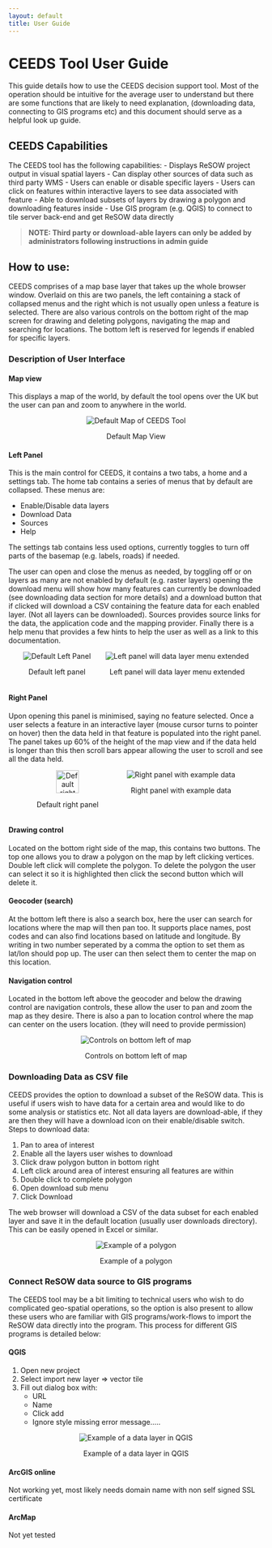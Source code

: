 ```yaml
---
layout: default
title: User Guide
---
```

# CEEDS Tool User Guide
This guide details how to use the CEEDS decision support tool. Most of the operation should be intuitive for the average user to understand but there are some functions that are likely to need explanation, (downloading data, connecting to GIS programs etc) and this document should serve as a helpful look up guide.

## CEEDS Capabilities

The CEEDS tool has the following capabilities:
    - Displays ReSOW project output in visual spatial layers
    - Can display other sources of data such as third party WMS
    - Users can enable or disable specific layers
    - Users can click on features within interactive layers to see data associated with feature
    - Able to download subsets of layers by drawing a polygon and downloading features inside
    - Use GIS program (e.g. QGIS) to connect to tile server back-end and get ReSOW data directly

> **NOTE: Third party or download-able layers can only be added by administrators following instructions in admin guide**

## How to use:
CEEDS comprises of a map base layer that takes up the whole browser window. Overlaid on this are two panels, the left containing a stack of collapsed menus and the right which 
is not usually open unless a feature is selected. There are also various controls on the bottom right of the map screen for drawing and deleting polygons, navigating the map 
and searching for locations. The bottom left is reserved for legends if enabled for specific layers. 

### Description of User Interface

#### Map view
This displays a map of the world, by default the tool opens over the UK but the user can pan and zoom to anywhere in the world.

<div align="center">
<img src="assets/default-map.png" alt="Default Map of CEEDS Tool">
<p> Default Map View </p>
</div>

#### Left Panel

This is the main control for CEEDS, it contains a two tabs, a home and a settings tab. The home tab contains a series of menus that by default are collapsed. These menus are:

- Enable/Disable data layers
- Download Data
- Sources
- Help

The settings tab contains less used options, currently toggles to turn off parts of the basemap (e.g. labels, roads) if needed.

The user can open and close the menus as needed, by toggling off or on layers as many are not enabled by default (e.g. raster layers) opening the download menu will show
how many features can currently be downloaded (see downloading data section for more details) and a download button that if clicked will download a CSV containing the feature data for each enabled
layer. (Not all layers can be downloaded). Sources provides source links for the data, the application code and the mapping provider. Finally there is a help menu that provides 
a few hints to help the user as well as a link to this documentation.

<div align="center">
	<div style="display: flex; justify-content: space-evenly;">
		<div>
			<img src="assets/default-left.png" alt="Default Left Panel">
			<p> Default left panel </p>
		</div>
		<div>
			<img src="assets/extended-left.png" alt="Left panel will data layer menu extended">
			<p>Left panel will data layer menu extended</p>
		</div>
	</div>
</div>

#### Right Panel

Upon opening this panel is minimised, saying no feature selected. Once a user selects a feature in an interactive layer (mouse cursor turns to pointer on hover) then the data held in that feature is populated into the right panel. The panel takes up 60% of the height of the map view and if the data held is longer than this then scroll bars appear allowing the user to scroll and see all the data held. 

<div align="center">
    <div style="display: flex; justify-content: space-evenly;">
        <div>
            <img src="assets/default-right.png" alt="Default right panel" style="height:45px;">
			<p> Default right panel</p>
        </div>
		<div>
            <img src="assets/data-right.png" alt="Right panel with example data">
			<p>Right panel with example data</p>
        </div>
	</div>
</div>

#### Drawing control

Located on the bottom right side of the map, this contains two buttons. The top one allows you to draw a polygon on the map by left clicking vertices. Double left click will complete the polygon. To delete the polygon the user can select it so it is highlighted then click the second button which will delete it. 

#### Geocoder (search)

At the bottom left there is also a search box, here the user can search for locations where the map will then pan too. It supports place names, post codes and can also find locations based on latitude and longitude. By writing in two number seperated by a comma the option to set them as lat/lon should pop up. The user can then select them to center the map on this location.

#### Navigation control

Located in the bottom left above the geocoder and below the drawing control are navigation controls, these allow the user to pan and zoom the map as they desire. There is also a pan to location control where the map can center on the users location. (they will need to provide permission)

<div align="center">
<img src="assets/controls.png" alt="Controls on bottom left of map">
<p>Controls on bottom left of map</p>
</div>

### Downloading Data as CSV file

CEEDS provides the option to download a subset of the ReSOW data. This is useful if users wish to have data for a certain area and would like to do some analysis or 
statistics etc. Not all data layers are download-able, if they are then they will have a download icon on their enable/disable switch. Steps to download data:

1. Pan to area of interest
2. Enable all the layers user wishes to download
3. Click draw polygon button in bottom right
4. Left click around area of interest ensuring all features are within
5. Double click to complete polygon
6. Open download sub menu
7. Click Download

The web browser will download a CSV of the data subset for each enabled layer and save it in the default location (usually user downloads directory). This can be easily opened
in Excel or similar.

<div align="center">
<img src="assets/polygon.png" alt="Example of a polygon">
<p>Example of a polygon</p>
</div>

### Connect ReSOW data source to GIS programs

The CEEDS tool may be a bit limiting to technical users who wish to do complicated geo-spatial operations, so the option is also present to allow these users 
who are familiar with GIS programs/work-flows to import the ReSOW data directly into the program. This process for different GIS programs is detailed below:

#### QGIS

1. Open new project
2. Select import new layer => vector tile
3. Fill out dialog box with:
   - URL
   - Name 
   - Click add
   - Ignore style missing error message.....

<div align="center">
<img src="assets/example-QGIS.png" alt="Example of a data layer in QGIS">
<p>Example of a data layer in QGIS</p>
</div>

#### ArcGIS online

Not working yet, most likely needs domain name with non self signed SSL certificate

#### ArcMap

Not yet tested

